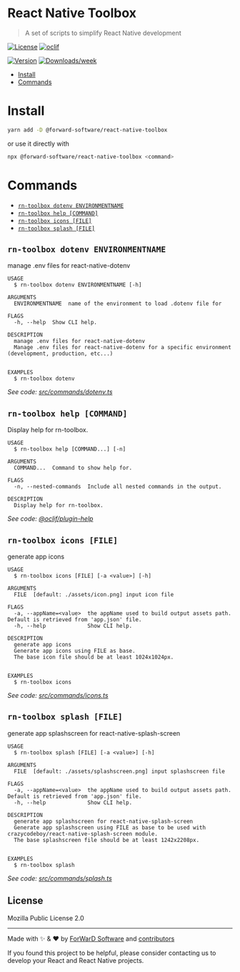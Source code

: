 React Native Toolbox
=====================

> A set of scripts to simplify React Native development

[![License](https://img.shields.io/npm/l/@forward-software/react-native-toolbox.svg)](https://github.com/forwardsoftware/react-native-toolbox/blob/main/LICENSE) [![oclif](https://img.shields.io/badge/cli-oclif-brightgreen.svg)](https://oclif.io)

[![Version](https://img.shields.io/npm/v/@forward-software/react-native-toolbox.svg)](https://npmjs.org/package/@forward-software/react-native-toolbox) [![Downloads/week](https://img.shields.io/npm/dw/@forward-software/react-native-toolbox.svg)](https://npmjs.org/package/@forward-software/react-native-toolbox)

<!-- toc -->
* [Install](#install)
* [Commands](#commands)
<!-- tocstop -->

# Install

```bash
yarn add -D @forward-software/react-native-toolbox
```

or use it directly with

```bash
npx @forward-software/react-native-toolbox <command>
```

# Commands

<!-- commands -->
* [`rn-toolbox dotenv ENVIRONMENTNAME`](#rn-toolbox-dotenv-environmentname)
* [`rn-toolbox help [COMMAND]`](#rn-toolbox-help-command)
* [`rn-toolbox icons [FILE]`](#rn-toolbox-icons-file)
* [`rn-toolbox splash [FILE]`](#rn-toolbox-splash-file)

## `rn-toolbox dotenv ENVIRONMENTNAME`

manage .env files for react-native-dotenv

```
USAGE
  $ rn-toolbox dotenv ENVIRONMENTNAME [-h]

ARGUMENTS
  ENVIRONMENTNAME  name of the environment to load .dotenv file for

FLAGS
  -h, --help  Show CLI help.

DESCRIPTION
  manage .env files for react-native-dotenv
  Manage .env files for react-native-dotenv for a specific environment (development, production, etc...)


EXAMPLES
  $ rn-toolbox dotenv
```

_See code: [src/commands/dotenv.ts](https://github.com/forwardsoftware/react-native-toolbox/blob/v3.0.0/src/commands/dotenv.ts)_

## `rn-toolbox help [COMMAND]`

Display help for rn-toolbox.

```
USAGE
  $ rn-toolbox help [COMMAND...] [-n]

ARGUMENTS
  COMMAND...  Command to show help for.

FLAGS
  -n, --nested-commands  Include all nested commands in the output.

DESCRIPTION
  Display help for rn-toolbox.
```

_See code: [@oclif/plugin-help](https://github.com/oclif/plugin-help/blob/v6.2.25/src/commands/help.ts)_

## `rn-toolbox icons [FILE]`

generate app icons

```
USAGE
  $ rn-toolbox icons [FILE] [-a <value>] [-h]

ARGUMENTS
  FILE  [default: ./assets/icon.png] input icon file

FLAGS
  -a, --appName=<value>  the appName used to build output assets path. Default is retrieved from 'app.json' file.
  -h, --help             Show CLI help.

DESCRIPTION
  generate app icons
  Generate app icons using FILE as base.
  The base icon file should be at least 1024x1024px.


EXAMPLES
  $ rn-toolbox icons
```

_See code: [src/commands/icons.ts](https://github.com/forwardsoftware/react-native-toolbox/blob/v3.0.0/src/commands/icons.ts)_

## `rn-toolbox splash [FILE]`

generate app splashscreen for react-native-splash-screen

```
USAGE
  $ rn-toolbox splash [FILE] [-a <value>] [-h]

ARGUMENTS
  FILE  [default: ./assets/splashscreen.png] input splashscreen file

FLAGS
  -a, --appName=<value>  the appName used to build output assets path. Default is retrieved from 'app.json' file.
  -h, --help             Show CLI help.

DESCRIPTION
  generate app splashscreen for react-native-splash-screen
  Generate app splashscreen using FILE as base to be used with crazycodeboy/react-native-splash-screen module.
  The base splashscreen file should be at least 1242x2208px.


EXAMPLES
  $ rn-toolbox splash
```

_See code: [src/commands/splash.ts](https://github.com/forwardsoftware/react-native-toolbox/blob/v3.0.0/src/commands/splash.ts)_
<!-- commandsstop -->

## License

Mozilla Public License 2.0

---

Made with ✨ & ❤️ by [ForWarD Software](https://github.com/forwardsoftware) and [contributors](https://github.com/forwardsoftware/react-native-toolbox/graphs/contributors)

If you found this project to be helpful, please consider contacting us to develop your React and React Native projects.
